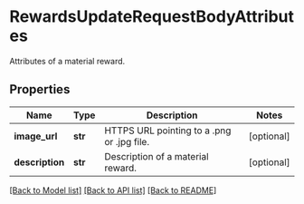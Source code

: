 # RewardsUpdateRequestBodyAttributes

Attributes of a material reward.

## Properties

Name | Type | Description | Notes
------------ | ------------- | ------------- | -------------
**image_url** | **str** | HTTPS URL pointing to a .png or .jpg file. | [optional] 
**description** | **str** | Description of a material reward. | [optional] 

[[Back to Model list]](../README.md#documentation-for-models) [[Back to API list]](../README.md#documentation-for-api-endpoints) [[Back to README]](../README.md)


